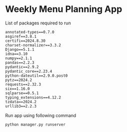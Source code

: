 # Weekly Menu Planning App

List of packages required to run

```(txt)
annotated-types==0.7.0
asgiref==3.8.1
certifi==2024.8.30
charset-normalizer==3.3.2
Django==5.1.1
idna==3.10
numpy==2.1.1
pandas==2.2.3
pydantic==2.9.2
pydantic_core==2.23.4
python-dateutil==2.9.0.post0
pytz==2024.2
requests==2.32.3
six==1.16.0
sqlparse==0.5.1
typing_extensions==4.12.2
tzdata==2024.2
urllib3==2.2.3
```

Run app using following command

```(bash)
python manager.py runserver
```
